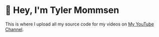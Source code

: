 # 👋 Hey, I'm Tyler Mommsen

This is where I upload all my source code for my videos on [My YouTube Channel](youtube.com/@TylerMommsen).
